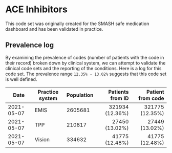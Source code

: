 # ACE Inhibitors

This code set was originally created for the SMASH safe medication dashboard and has been validated in practice.

## Prevalence log

By examining the prevalence of codes (number of patients with the code in their record) broken down by clinical system, we can attempt to validate the clinical code sets and the reporting of the conditions. Here is a log for this code set. The prevalence range `12.35% - 13.02%` suggests that this code set is well defined.

| Date       | Practice system | Population | Patients from ID | Patient from code |
| ---------- | --------------- | ---------- | ---------------: | ----------------: |
| 2021-05-07 | EMIS            | 2605681    |  321934 (12.36%) |   321775 (12.35%) |
| 2021-05-07 | TPP             | 210817     |   27450 (13.02%) |    27449 (13.02%) |
| 2021-05-07 | Vision          | 334632     |   41775 (12.48%) |    41775 (12.48%) |
